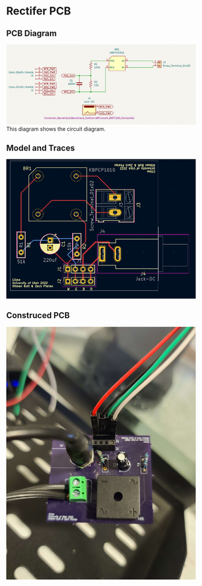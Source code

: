 # Rectifer PCB

## PCB Diagram
![PCB Diagram](https://github.com/Clime-Smart-Homes/Clime/blob/READMEs-diagrams-update/pcb/faucet/faucet/assets/pcb_diagram.png)
This diagram shows the circuit diagram.

## Model and Traces
![PCB Model](https://github.com/Clime-Smart-Homes/Clime/blob/READMEs-diagrams-update/pcb/faucet/faucet/assets/pcb_model.png)

## Construced PCB
![Constructed PCB](https://github.com/Clime-Smart-Homes/Clime/blob/READMEs-diagrams-update/pcb/faucet/faucet/assets/pcb_picture.jpg)
